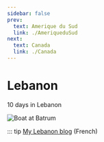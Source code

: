 ```yaml
---
sidebar: false
prev: 
  text: Amerique du Sud
  link: ./AmeriqueduSud
next: 
  text: Canada
  link: ./Canada
---
```


# Lebanon

10 days in Lebanon

<img :src="$withBase('/img/Liban.jpg')" alt="Boat at Batrum">

::: tip
[My Lebanon blog](http://liban.rouquin.me/) (French)
